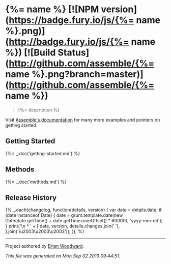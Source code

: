 # {%= name %} [![NPM version](https://badge.fury.io/js/{%= name %}.png)](http://badge.fury.io/js/{%= name %})  [![Build Status](http://github.com/assemble/{%= name %}.png?branch=master)](http://github.com/assemble/{%= name %})

> {%= description %}

Visit [Assemble's documentation](http://assemble.io) for many more examples and pointers on getting started.


## Getting Started
{%= _.doc('getting-started.md') %}


## Methods
{%= _.doc('methods.md') %}


## Release History
{% _.each(changelog, function(details, version) {
  var date = details.date;
  if (date instanceof Date) {
    date = grunt.template.date(new Date(date.getTime() + date.getTimezoneOffset() * 60000), 'yyyy-mm-dd');
  }
  print('\n * ' + [
    date,
    version,
    details.changes.join(' '),
  ].join('\u2003\u2003\u2003'));
}); %}

***

Project authored by [Brian Woodward](https://github.com/doowb/).

_This file was generated on Mon Sep 02 2013 09:44:51._
